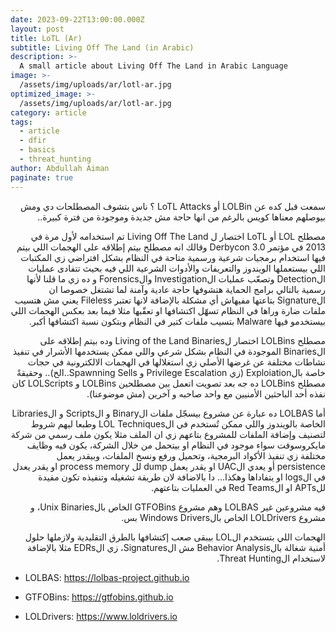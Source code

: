 ```yaml
---
date: 2023-09-22T13:00:00.000Z
layout: post
title: LoTL (Ar)
subtitle: Living Off The Land (in Arabic)
description: >-
  A small article about Living Off The Land in Arabic Language
image: >-
  /assets/img/uploads/ar/lotl-ar.jpg
optimized_image: >-
  /assets/img/uploads/ar/lotl-ar.jpg
category: article
tags:
  - article
  - dfir
  - basics
  - threat_hunting
author: Abdullah Aiman
paginate: true
---
```


<p dir="rtl">
<span>
سمعت قبل كده عن LOLBin أو LoTL Attacks ؟
ناس بتشوف المصطلحات دي ومش بيوصلهم معناها كويس بالرغم من انها حاجة مش جديدة وموجودة من فترة كبيرة..
</span>
</p>


<p dir="rtl">
<span>
مصطلح LOL أو LoTL اختصار ل Living Off The Land تم استخدامه لأول مرة في 2013 في مؤتمر Derbycon 3.0 وقالك انه مصطلح بيتم إطلاقه على الهجمات اللي بيتم فيها استخدام برمجيات شرعية ورسمية متاحة في النظام بشكل افتراضي زي المكتبات اللي بيستعملها الويندوز والتعريفات والأدوات الشرعية اللي فيه بحيث تتفادى عمليات الDetection وتصعّب عمليات الInvestigation والForensics و ده زي ما قلنا لأنها رسمية بالتالي برامج الحماية هتشوفها حاجة عادية وآمنة لما تشتغل خصوصا ان الSignature بتاعتها مفيهاش أي مشكلة بالإضافة لانها تعتبر Fileless يعني مش هتسيب ملفات ضارة وراها في النظام تسهّل اكتشافها او تعقّبها مثلا فيما بعد بعكس الهجمات اللي بيستخدمو فيها Malware بتسيب ملفات كتير في النظام وبتكون نسبة اكتشافها أكبر.
</span>
</p>


<p dir="rtl">
<span>
مصطلح LOLBins اختصار لLiving of the Land Binaries وده بيتم إطلاقه على الBinaries الموجودة في النظام بشكل شرعي واللي ممكن يستخدمها الأشرار في تنفيذ نشاطات مختلفة عن غرضها الأصلي زي استغلالها في الهجمات الالكترونية في حجات خاصة بالExploiation (زي Privilege Escalation و Spawnning Sells..الخ).. وحقيقةً مصطلح LOLBins ده جه بعد تصويت اتعمل بين مصطلحين LOLBins و LOLScripts كان نفذه أحد الباحثين الأمنيين مع واحد صاحبه و آخرين (مش موضوعنا).
</span>
</p>


<p dir="rtl">
<span>
أما LOLBAS ده عبارة عن مشروع بيسجّل ملفات الBinary و الScripts و الLibraries الخاصة بالويندوز واللي ممكن تُستخدم في الLOL Techniques وطبعا ليهم شروط لتصنيف وإضافة الملفات للمشروع بتاعهم زي ان الملف مثلا يكون ملف رسمي من شركة مايكروسوفت سواء موجود في النظام او بيتحمل من خلال الشركة، يكون فيه وظايف مختلفة زي تنفيذ الأكواد البرمجية، وتحميل ورفع ونسخ الملفات، وبيقدر يعمل persistence أو يعدي الUAC او يقدر يعمل dump لل process memory او يقدر يعدل في الlogs او يتفاداها وهكذا... دا بالاضافة لان طريقة تشغيله وتنفيذه تكون مفيدة للAPTs او الRed Teams في العمليات بتاعتهم.
</span>
</p>


<p dir="rtl">
<span>
فيه مشروعين غير LOLBAS وهم مشروع GTFOBins الخاص بالUnix Binaries، و مشروع LOLDrivers الخاص بالWindows Drivers بس.
</span>
</p>


<p dir="rtl">
<span>
الهجمات اللي بتستخدم الLOL بيبقى صعب إكتشافها بالطرق التقليدية ولازملها حلول أمنية شغالة بالBehavior Analysis مش الSignatures، زي الEDRs مثلا بالإضافة لاستخدام الThreat Hunting.
</span>
</p>



- LOLBAS:
https://lolbas-project.github.io

- GTFOBins:
https://gtfobins.github.io

- LOLDrivers:
https://www.loldrivers.io
